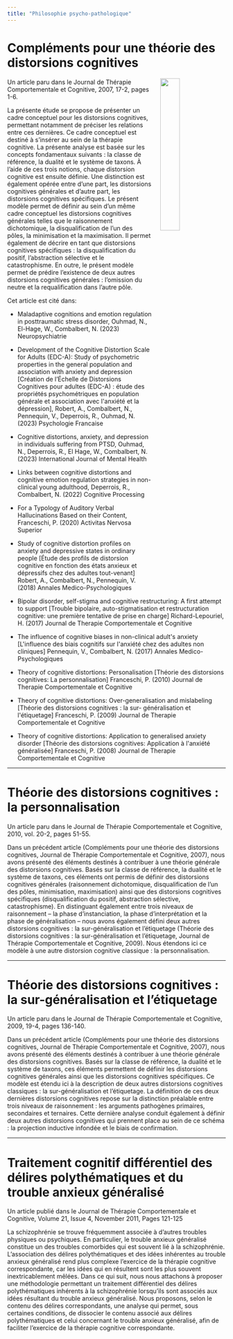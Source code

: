 ```yaml
---
title: "Philosophie psycho-pathologique"
---
```


# Compléments pour une théorie des distorsions cognitives

<img align="right" width="30%" src="/images/Fig1cdis.jpg" style="margin-left: 20px;">

Un article paru dans le Journal de Thérapie Comportementale et Cognitive, 2007, 17-2, pages 1-6.


La présente étude se propose de présenter un cadre conceptuel pour les distorsions cognitives, permettant notamment de préciser les relations entre ces dernières. Ce cadre conceptuel est destiné à s’insérer au sein de la thérapie cognitive. La présente analyse est basée sur les concepts fondamentaux suivants : la classe de référence, la dualité et le système de taxons. À l’aide de ces trois notions, chaque distorsion cognitive est ensuite définie. Une distinction est également opérée entre d’une part, les distorsions cognitives générales et d’autre part, les distorsions cognitives spécifiques. Le présent modèle permet de définir au sein d’un même cadre conceptuel les distorsions cognitives générales telles que le raisonnement dichotomique, la disqualification de l’un des pôles, la minimisation et la maximisation. Il permet également de décrire en tant que distorsions cognitives spécifiques : la disqualification du positif, l’abstraction sélective et le catastrophisme. En outre, le présent modèle permet de prédire l’existence de deux autres distorsions cognitives générales : l’omission du neutre et la requalification dans l’autre pôle.

Cet article est cité dans:

* Maladaptive cognitions and emotion regulation in posttraumatic stress disorder, Ouhmad, N., El-Hage, W., Combalbert, N.	(2023) Neuropsychiatrie

* Development of the Cognitive Distortion Scale for Adults (EDC-A): Study of psychometric properties in the general population and association with anxiety and depression [Création de l’Échelle de Distorsions Cognitives pour adultes (EDC-A) : étude des propriétés psychométriques en population générale et association avec l'anxiété et la dépression], Robert, A., Combalbert, N., Pennequin, V., Deperrois, R., Ouhmad, N. (2023) Psychologie Francaise

* Cognitive distortions, anxiety, and depression in individuals suffering from PTSD, Ouhmad, N., Deperrois, R., El Hage, W., Combalbert, N. (2023) International Journal of Mental Health

* Links between cognitive distortions and cognitive emotion regulation strategies in non-clinical young adulthood, Deperrois, R., Combalbert, N. (2022) Cognitive Processing

* For a Typology of Auditory Verbal Hallucinations Based on their Content, Franceschi, P. (2020) Activitas Nervosa Superior

* Study of cognitive distortion profiles on anxiety and depressive states in ordinary people [Étude des profils de distorsion cognitive en fonction des états anxieux et dépressifs chez des adultes tout-venant] Robert, A., Combalbert, N., Pennequin, V. (2018) Annales Medico-Psychologiques

* Bipolar disorder, self-stigma and cognitive restructuring: A first attempt to support [Trouble bipolaire, auto-stigmatisation et restructuration cognitive: une première tentative de prise en charge] Richard-Lepouriel, H. (2017) Journal de Therapie Comportementale et Cognitive

* The influence of cognitive biases in non-clinical adult's anxiety [L'influence des biais cognitifs sur l'anxiété chez des adultes non cliniques] 
Pennequin, V., Combalbert, N. (2017) Annales Medico-Psychologiques

* Theory of cognitive distortions: Personalisation [Théorie des distorsions cognitives: La personnalisation] Franceschi, P. (2010) Journal de Therapie Comportementale et Cognitive

* Theory of cognitive distortions: Over-generalisation and mislabeling [Théorie des distorsions cognitives : la sur- généralisation et l'étiquetage] Franceschi, P. (2009) Journal de Therapie Comportementale et Cognitive

* Theory of cognitive distortions: Application to generalised anxiety disorder [Théorie des distorsions cognitives: Application à l'anxiété généralisée] Franceschi, P. (2008) Journal de Therapie Comportementale et Cognitive
<p></p>
<hr>
<p></p>

# Théorie des distorsions cognitives : la personnalisation
Un article paru dans le Journal de Thérapie Comportementale et Cognitive, 2010, vol. 20-2, pages 51-55.

Dans un précédent article (Compléments pour une théorie des distorsions cognitives, Journal de Thérapie Comportementale et Cognitive, 2007), nous avons présenté des éléments destinés à contribuer à une théorie générale des distorsions cognitives. Basés sur la classe de référence, la dualité et le système de taxons, ces éléments ont permis de définir des distorsions cognitives générales (raisonnement dichotomique, disqualification de l’un des pôles, minimisation, maximisation) ainsi que des distorsions cognitives spécifiques (disqualification du positif, abstraction sélective, catastrophisme). En distinguant également entre trois niveaux de raisonnement – la phase d’instanciation, la phase d’interprétation et la phase de généralisation – nous avons également défini deux autres distorsions cognitives : la sur-généralisation et l’étiquetage (Théorie des distorsions cognitives : la sur-généralisation et l’étiquetage, Journal de Thérapie Comportementale et Cognitive, 2009). Nous étendons ici ce modèle à une autre distorsion cognitive classique : la personnalisation.
<p></p>
<hr>
<p></p>

# Théorie des distorsions cognitives  : la sur-généralisation et l’étiquetage
Un article paru dans le Journal de Thérapie Comportementale et Cognitive, 2009, 19-4, pages 136-140.

Dans un précédent article (Compléments pour une théorie des distorsions cognitives, Journal de Thérapie Comportementale et Cognitive, 2007), nous avons présenté des éléments destinés à contribuer à une théorie générale des distorsions cognitives. Basés sur la classe de référence, la dualité et le système de taxons, ces éléments permettent de définir les distorsions cognitives générales ainsi que les distorsions cognitives spécifiques. Ce modèle est étendu ici à la description de deux autres distorsions cognitives classiques : la sur-généralisation et l’étiquetage. La définition de ces deux dernières distorsions cognitives repose sur la distinction préalable entre trois niveaux de raisonnement : les arguments pathogènes primaires, secondaires et ternaires. Cette dernière analyse conduit également à définir deux autres distorsions cognitives qui prennent place au sein de ce schéma : la projection inductive infondée et le biais de confirmation.
<p></p>
<hr>
<p></p>

# Traitement cognitif différentiel des délires polythématiques et du trouble anxieux généralisé
Un article publié dans le Journal de Thérapie Comportementale et Cognitive, Volume 21, Issue 4, November 2011, Pages 121-125

La schizophrénie se trouve fréquemment associée à d’autres troubles physiques ou psychiques. En particulier, le trouble anxieux généralisé constitue un des troubles comorbides qui est souvent lié à la schizophrénie. L’association des délires polythématiques et des idées inhérentes au trouble anxieux généralisé rend plus complexe l’exercice de la thérapie cognitive correspondante, car les idées qui en résultent sont les plus souvent inextricablement mêlées. Dans ce qui suit, nous nous attachons à proposer une méthodologie permettant un traitement différentiel des délires polythématiques inhérents à la schizophrénie lorsqu’ils sont associés aux idées résultant du trouble anxieux généralisé. Nous proposons, selon le contenu des délires correspondants, une analyse qui permet, sous certaines conditions, de dissocier le contenu associé aux délires polythématiques et celui concernant le trouble anxieux généralisé, afin de faciliter l’exercice de la thérapie cognitive correspondante.

